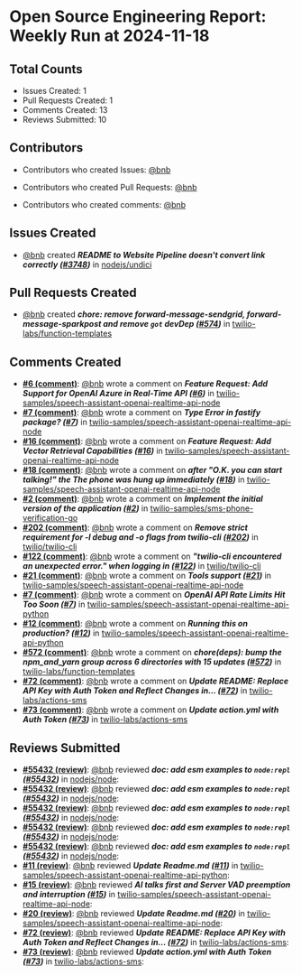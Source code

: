 # Open Source Engineering Report: Weekly Run at 2024-11-18

## Total Counts

* Issues Created: 1
* Pull Requests Created: 1
* Comments Created: 13
* Reviews Submitted: 10

## Contributors

* Contributors who created Issues: [@bnb](https://github.com/bnb)

* Contributors who created Pull Requests: [@bnb](https://github.com/bnb)

* Contributors who created comments: [@bnb](https://github.com/bnb)

## Issues Created

* [@bnb](https://github.com/bnb) created _**README to Website Pipeline doesn't convert link correctly ([#3748](https://github.com/nodejs/undici/issues/3748))**_ in [nodejs/undici](https://github.com/nodejs/undici)

## Pull Requests Created

* [@bnb](https://github.com/bnb) created _**chore: remove forward-message-sendgrid, forward-message-sparkpost and remove `got` devDep ([#574](https://github.com/twilio-labs/function-templates/pull/574))**_ in [twilio-labs/function-templates](https://github.com/twilio-labs/function-templates)

## Comments Created

* **[#6 (comment)](https://github.com/twilio-samples/speech-assistant-openai-realtime-api-node/issues/6#issuecomment-2417769315)**: [@bnb](https://github.com/bnb) wrote a comment on _**Feature Request: Add Support for OpenAI Azure in Real-Time API ([#6](https://github.com/twilio-samples/speech-assistant-openai-realtime-api-node/issues/6))**_ in [twilio-samples/speech-assistant-openai-realtime-api-node](https://github.com/twilio-samples/speech-assistant-openai-realtime-api-node)
* **[#7 (comment)](https://github.com/twilio-samples/speech-assistant-openai-realtime-api-node/issues/7#issuecomment-2417767894)**: [@bnb](https://github.com/bnb) wrote a comment on _**Type Error in fastify package? ([#7](https://github.com/twilio-samples/speech-assistant-openai-realtime-api-node/issues/7))**_ in [twilio-samples/speech-assistant-openai-realtime-api-node](https://github.com/twilio-samples/speech-assistant-openai-realtime-api-node)
* **[#16 (comment)](https://github.com/twilio-samples/speech-assistant-openai-realtime-api-node/issues/16#issuecomment-2417765583)**: [@bnb](https://github.com/bnb) wrote a comment on _**Feature Request: Add Vector Retrieval Capabilities ([#16](https://github.com/twilio-samples/speech-assistant-openai-realtime-api-node/issues/16))**_ in [twilio-samples/speech-assistant-openai-realtime-api-node](https://github.com/twilio-samples/speech-assistant-openai-realtime-api-node)
* **[#18 (comment)](https://github.com/twilio-samples/speech-assistant-openai-realtime-api-node/issues/18#issuecomment-2417763041)**: [@bnb](https://github.com/bnb) wrote a comment on _**after "O.K. you can start talking!" the The phone was hung up immediately ([#18](https://github.com/twilio-samples/speech-assistant-openai-realtime-api-node/issues/18))**_ in [twilio-samples/speech-assistant-openai-realtime-api-node](https://github.com/twilio-samples/speech-assistant-openai-realtime-api-node)
* **[#2 (comment)](https://github.com/twilio-samples/sms-phone-verification-go/pull/2#issuecomment-2417749267)**: [@bnb](https://github.com/bnb) wrote a comment on _**Implement the initial version of the application ([#2](https://github.com/twilio-samples/sms-phone-verification-go/pull/2))**_ in [twilio-samples/sms-phone-verification-go](https://github.com/twilio-samples/sms-phone-verification-go)
* **[#202 (comment)](https://github.com/twilio/twilio-cli/issues/202#issuecomment-2414054543)**: [@bnb](https://github.com/bnb) wrote a comment on _**Remove strict requirement for -l debug and -o flags from twilio-cli ([#202](https://github.com/twilio/twilio-cli/issues/202))**_ in [twilio/twilio-cli](https://github.com/twilio/twilio-cli)
* **[#122 (comment)](https://github.com/twilio/twilio-cli/issues/122#issuecomment-2414039871)**: [@bnb](https://github.com/bnb) wrote a comment on _**"twilio-cli encountered an unexpected error." when logging in ([#122](https://github.com/twilio/twilio-cli/issues/122))**_ in [twilio/twilio-cli](https://github.com/twilio/twilio-cli)
* **[#21 (comment)](https://github.com/twilio-samples/speech-assistant-openai-realtime-api-node/issues/21#issuecomment-2436061093)**: [@bnb](https://github.com/bnb) wrote a comment on _**Tools support ([#21](https://github.com/twilio-samples/speech-assistant-openai-realtime-api-node/issues/21))**_ in [twilio-samples/speech-assistant-openai-realtime-api-node](https://github.com/twilio-samples/speech-assistant-openai-realtime-api-node)
* **[#7 (comment)](https://github.com/twilio-samples/speech-assistant-openai-realtime-api-python/issues/7#issuecomment-2436051381)**: [@bnb](https://github.com/bnb) wrote a comment on _**OpenAI API Rate Limits Hit Too Soon ([#7](https://github.com/twilio-samples/speech-assistant-openai-realtime-api-python/issues/7))**_ in [twilio-samples/speech-assistant-openai-realtime-api-python](https://github.com/twilio-samples/speech-assistant-openai-realtime-api-python)
* **[#12 (comment)](https://github.com/twilio-samples/speech-assistant-openai-realtime-api-python/issues/12#issuecomment-2436047646)**: [@bnb](https://github.com/bnb) wrote a comment on _**Running this on production? ([#12](https://github.com/twilio-samples/speech-assistant-openai-realtime-api-python/issues/12))**_ in [twilio-samples/speech-assistant-openai-realtime-api-python](https://github.com/twilio-samples/speech-assistant-openai-realtime-api-python)
* **[#572 (comment)](https://github.com/twilio-labs/function-templates/pull/572#issuecomment-2436037782)**: [@bnb](https://github.com/bnb) wrote a comment on _**chore(deps): bump the npm_and_yarn group across 6 directories with 15 updates ([#572](https://github.com/twilio-labs/function-templates/pull/572))**_ in [twilio-labs/function-templates](https://github.com/twilio-labs/function-templates)
* **[#72 (comment)](https://github.com/twilio-labs/actions-sms/pull/72#issuecomment-2433532373)**: [@bnb](https://github.com/bnb) wrote a comment on _**Update README: Replace API Key with Auth Token and Reflect Changes in… ([#72](https://github.com/twilio-labs/actions-sms/pull/72))**_ in [twilio-labs/actions-sms](https://github.com/twilio-labs/actions-sms)
* **[#73 (comment)](https://github.com/twilio-labs/actions-sms/pull/73#issuecomment-2433532042)**: [@bnb](https://github.com/bnb) wrote a comment on _**Update action.yml with Auth Token ([#73](https://github.com/twilio-labs/actions-sms/pull/73))**_ in [twilio-labs/actions-sms](https://github.com/twilio-labs/actions-sms)

## Reviews Submitted

* **[#55432 (review)](https://github.com/nodejs/node/pull/55432#pullrequestreview-2376214860)**: [@bnb](https://github.com/bnb) reviewed _**doc: add esm examples to `node:repl` ([#55432](https://github.com/nodejs/node/pull/55432))**_ in [nodejs/node](https://github.com/nodejs/node): 
* **[#55432 (review)](https://github.com/nodejs/node/pull/55432#pullrequestreview-2376214860)**: [@bnb](https://github.com/bnb) reviewed _**doc: add esm examples to `node:repl` ([#55432](https://github.com/nodejs/node/pull/55432))**_ in [nodejs/node](https://github.com/nodejs/node): 
* **[#55432 (review)](https://github.com/nodejs/node/pull/55432#pullrequestreview-2376208372)**: [@bnb](https://github.com/bnb) reviewed _**doc: add esm examples to `node:repl` ([#55432](https://github.com/nodejs/node/pull/55432))**_ in [nodejs/node](https://github.com/nodejs/node): 
* **[#55432 (review)](https://github.com/nodejs/node/pull/55432#pullrequestreview-2376203460)**: [@bnb](https://github.com/bnb) reviewed _**doc: add esm examples to `node:repl` ([#55432](https://github.com/nodejs/node/pull/55432))**_ in [nodejs/node](https://github.com/nodejs/node): 
* **[#55432 (review)](https://github.com/nodejs/node/pull/55432#pullrequestreview-2376194518)**: [@bnb](https://github.com/bnb) reviewed _**doc: add esm examples to `node:repl` ([#55432](https://github.com/nodejs/node/pull/55432))**_ in [nodejs/node](https://github.com/nodejs/node): 
* **[#11 (review)](https://github.com/twilio-samples/speech-assistant-openai-realtime-api-python/pull/11#pullrequestreview-2373470900)**: [@bnb](https://github.com/bnb) reviewed _**Update Readme.md ([#11](https://github.com/twilio-samples/speech-assistant-openai-realtime-api-python/pull/11))**_ in [twilio-samples/speech-assistant-openai-realtime-api-python](https://github.com/twilio-samples/speech-assistant-openai-realtime-api-python): 
* **[#15 (review)](https://github.com/twilio-samples/speech-assistant-openai-realtime-api-node/pull/15#pullrequestreview-2373468918)**: [@bnb](https://github.com/bnb) reviewed _**AI talks first and Server VAD preemption and interruption ([#15](https://github.com/twilio-samples/speech-assistant-openai-realtime-api-node/pull/15))**_ in [twilio-samples/speech-assistant-openai-realtime-api-node](https://github.com/twilio-samples/speech-assistant-openai-realtime-api-node): 
* **[#20 (review)](https://github.com/twilio-samples/speech-assistant-openai-realtime-api-node/pull/20#pullrequestreview-2393422265)**: [@bnb](https://github.com/bnb) reviewed _**Update Readme.md ([#20](https://github.com/twilio-samples/speech-assistant-openai-realtime-api-node/pull/20))**_ in [twilio-samples/speech-assistant-openai-realtime-api-node](https://github.com/twilio-samples/speech-assistant-openai-realtime-api-node): 
* **[#72 (review)](https://github.com/twilio-labs/actions-sms/pull/72#pullrequestreview-2390722672)**: [@bnb](https://github.com/bnb) reviewed _**Update README: Replace API Key with Auth Token and Reflect Changes in… ([#72](https://github.com/twilio-labs/actions-sms/pull/72))**_ in [twilio-labs/actions-sms](https://github.com/twilio-labs/actions-sms): 
* **[#73 (review)](https://github.com/twilio-labs/actions-sms/pull/73#pullrequestreview-2390722339)**: [@bnb](https://github.com/bnb) reviewed _**Update action.yml with Auth Token ([#73](https://github.com/twilio-labs/actions-sms/pull/73))**_ in [twilio-labs/actions-sms](https://github.com/twilio-labs/actions-sms): 